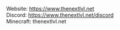Website: https://www.thenextlvl.net<br>
Discord: https://www.thenextlvl.net/discord<br>
Minecraft: thenextlvl.net<br>

